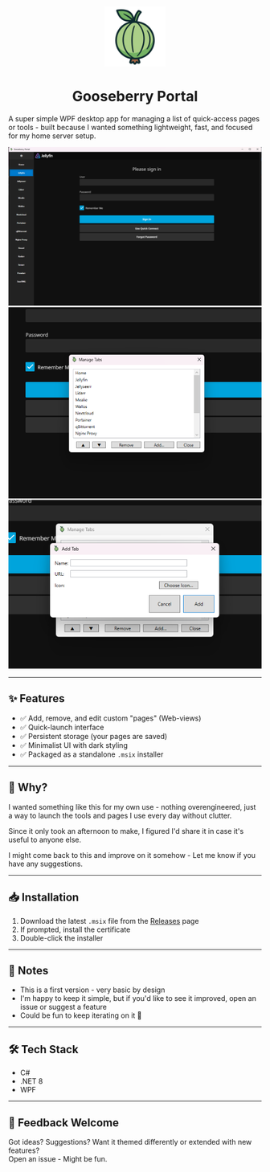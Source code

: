 <p align="center">
  <img src="assets/GooseberryLogo.png" alt="Gooseberry Logo" width="120" />
</p>

<h1 align="center">Gooseberry Portal</h1>

A super simple WPF desktop app for managing a list of quick-access pages or tools - built because I wanted something lightweight, fast, and focused for my home server setup.

![Main View](screenshots/main-view.png)
![Manager](screenshots/manager.png)
![Add New Page](screenshots/add-new-page.png)

---

## ✨ Features

- ✅ Add, remove, and edit custom "pages" (Web-views)
- ✅ Quick-launch interface
- ✅ Persistent storage (your pages are saved)
- ✅ Minimalist UI with dark styling
- ✅ Packaged as a standalone `.msix` installer

---

## 🧠 Why?

I wanted something like this for my own use - nothing overengineered, just a way to launch the tools and pages I use every day without clutter.

Since it only took an afternoon to make, I figured I'd share it in case it's useful to anyone else.

I might come back to this and improve on it somehow - Let me know if you have any suggestions.

---

## 📥 Installation

1. Download the latest `.msix` file from the [Releases](https://github.com/HabiRabbu/GooseberryPortal/releases) page
2. If prompted, install the certificate
3. Double-click the installer

---

## 📌 Notes

- This is a first version - very basic by design
- I'm happy to keep it simple, but if you'd like to see it improved, open an issue or suggest a feature
- Could be fun to keep iterating on it 🙂

---

## 🛠 Tech Stack

- C#
- .NET 8
- WPF

---

## 💬 Feedback Welcome

Got ideas? Suggestions? Want it themed differently or extended with new features?  
Open an issue - Might be fun.

